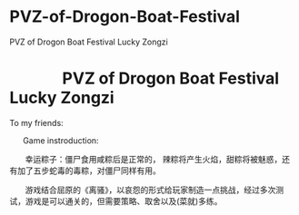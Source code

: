 # PVZ-of-Drogon-Boat-Festival
PVZ of Drogon Boat Festival Lucky Zongzi

<h1>&nbsp; &nbsp; &nbsp; &nbsp; &nbsp; &nbsp; &nbsp; PVZ of Drogon Boat Festival Lucky Zongzi</h1>
<p>To my friends:</p>
<p>&nbsp; &nbsp; &nbsp; Game instroduction:</p>
<p>&nbsp; &nbsp; &nbsp; &nbsp;幸运粽子：僵尸食用咸粽后是正常的， 辣粽将产生火焰，甜粽将被魅惑，还有加了五步蛇毒的毒粽，对僵尸同样有用。</p>
<p>&nbsp; &nbsp; &nbsp; &nbsp;游戏结合屈原的《离骚》，以哀怨的形式给玩家制造一点挑战，经过多次测试，游戏是可以通关的，但需要策略、取舍以及(菜就)多练。</p>
